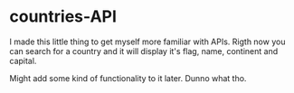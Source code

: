 # countries-API

I made this little thing to get myself more familiar with APIs. 
Rigth now you can search for a country and it will display it's flag, name, continent and capital.

Might add some kind of functionality to it later. Dunno what tho.
